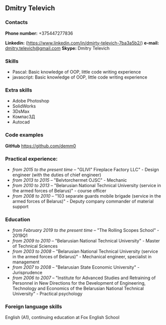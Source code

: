## Dmitry Televich

### Contacts
**Phone number:** +375447277836

**Linkedin:** (https://www.linkedin.com/in/dmirty-televich-7ba3a5b2/)
**e-mail:** dmitry.televich@gmail.com
**Skype:** Dmitry Televich

### Skills
* Pascal: Basic knowledge of OOP, little code writing experience
* javascript: Basic knowledge of OOP, little code writing experience

### Extra skills
* Adobe Photoshop
* SolidWorks
* 3DsMax
* Компас3Д
* Autocad

### Code examples
**GitHub** https://github.com/demm0

### Practical experience:
<!-- For work experience, need work; for work, need work experience -->
* *from 2015 to 
    the present time* – "GLIVI" Fireplace Factory LLC" - Design engineer (with the duties of chief engineer)
* *from 2013 to 2015* – "Belvtorchermet OJSC" - Mechanic
* *from 2010 to 2013* – "Belarusian National Technical University (service in the armed forces of Belarus)" - course officer
* *from 2008 to 2010* – "103 separate guards mobile brigade (service in the armed forces of Belarus)" - Deputy company commander of material support

### Education
* *from February 2019 
 to the present time* – "The Rolling Scopes School" - 2019Q1
* *from 2009 to 2010* – "Belarusian National Technical University" - Master of Technical Sciences
* *from 2003 to 2008* – "Belarusian National Technical University (service in the armed forces of Belarus)" - Mechanical engineer, specialist in management
* *from 2007 to 2008* – "Belarusian State Economic University" - Jurisprudence
* *from 2006 to 2007* – "Institute for Advanced Studies and Retraining of 
						Personnel in New Directions for the Development of 
						Engineering, Technology and Economics of 
						the Belarusian National Technical University" - Practical psychology

### Foreign language skills
English (A1), continuing education at Fox English School
